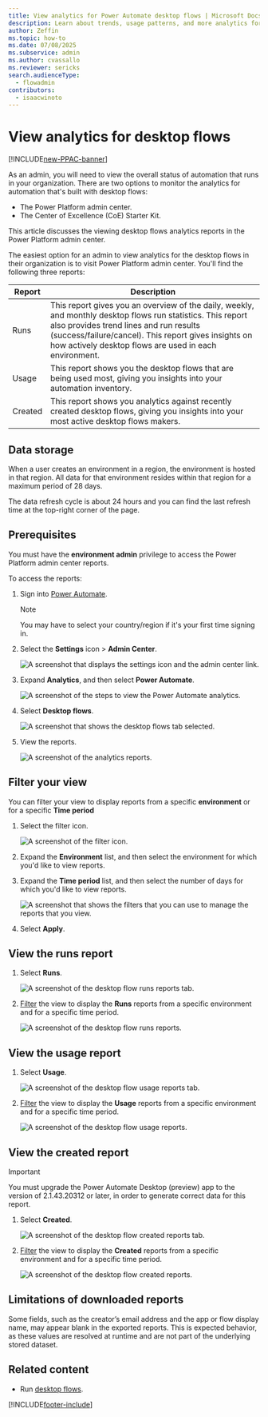 ```yaml
---
title: View analytics for Power Automate desktop flows | Microsoft Docs
description: Learn about trends, usage patterns, and more analytics for desktop flows in the Power Platform admin center.
author: Zeffin
ms.topic: how-to
ms.date: 07/08/2025
ms.subservice: admin
ms.author: cvassallo
ms.reviewer: sericks
search.audienceType: 
  - flowadmin
contributors:
  - isaacwinoto 
---
```


# View analytics for desktop flows

[!INCLUDE[new-PPAC-banner](~/includes/new-PPAC-banner.md)]

As an admin, you will need to view the overall status of automation that runs in your organization. There are two options to monitor the analytics for automation that's built with desktop flows:

- The Power Platform admin center.
- The Center of Excellence (CoE) Starter Kit.

This article discusses the viewing desktop flows analytics reports in the Power Platform admin center.


The easiest option for an admin to view analytics for the desktop flows in their organization is to visit Power Platform admin center. You'll find the following three reports:

|Report | Description|
|--- | ---|
|Runs | This report gives you an overview of the daily, weekly, and monthly desktop flows run statistics. This report also provides trend lines and run results (success/failure/cancel). This report gives insights on how actively desktop flows are used in each environment.
|Usage | This report shows you the desktop flows that are being used most, giving you insights into your automation inventory.|
|Created | This report shows you analytics against recently created desktop flows, giving you insights into your most active desktop flows makers.|

## Data storage
When a user creates an environment in a region, the environment is hosted in that region. All data for that environment resides within that region for a maximum period of 28 days.

The data refresh cycle is about 24 hours and you can find the last refresh time at the top-right corner of the page.

## Prerequisites

You must have the **environment admin** privilege to access the Power Platform admin center reports.

To access the reports:

1. Sign into [Power Automate](https://make.powerautomate.com).

   > [!NOTE]
   > You may have to select your country/region if it's your first time signing in.

1. Select the **Settings** icon > **Admin Center**.

   ![A screenshot that displays the settings icon and the admin center link.](./media/analytics-ui-flow/settings-admin-center.png)

1. Expand **Analytics**, and then select **Power Automate**.

   ![A screenshot of the steps to view the Power Automate analytics.](./media/analytics-ui-flow/analytics-pa.png)

1. Select **Desktop flows**.

   ![A screenshot that shows the desktop flows tab selected.](./media/analytics-ui-flow/select-ui-flows.png)

1. View the reports.

   ![A screenshot of the analytics reports.](./media/analytics-ui-flow/runs.png)


## Filter your view

You can filter your view to display reports from a specific **environment** or for a specific **Time period**

1. Select the filter icon.

   ![A screenshot of the filter icon.](./media/analytics-ui-flow/select-filter.png)

1. Expand the **Environment** list, and then select the environment for which you'd like to view reports.

1. Expand the **Time period** list, and then select the number of days for which you'd like to view reports.

   ![A screenshot that shows the filters that you can use to manage the reports that you view.](./media/analytics-ui-flow/filter.png)

1. Select **Apply**.

## View the runs report

1. Select **Runs**.

   ![A screenshot of the desktop flow runs reports tab.](./media/analytics-ui-flow/select-runs.png)

1. [Filter](#filter-your-view) the view to display the **Runs** reports from a specific environment and for a specific time period. 


   ![A screenshot of the desktop flow runs reports.](./media/analytics-ui-flow/runs.png)

## View the usage report

1. Select **Usage**.

   ![A screenshot of the desktop flow usage reports tab.](./media/analytics-ui-flow/select-usage.png)


1. [Filter](#filter-your-view) the view to display the **Usage** reports from a specific environment and for a specific time period. 

   ![A screenshot of the desktop flow usage reports.](./media/analytics-ui-flow/usage-ppac.png)

## View the created report

> [!IMPORTANT]
> You must upgrade the Power Automate Desktop (preview) app to the version of 2.1.43.20312 or later, in order to generate correct data for this report.

1. Select **Created**.

   ![A screenshot of the desktop flow created reports tab.](./media/analytics-ui-flow/select-created.png)

1. [Filter](#filter-your-view) the view to display the **Created** reports from a specific environment and for a specific time period. 

   ![A screenshot of the desktop flow created reports.](./media/analytics-ui-flow/created-ppac.png)

## Limitations of downloaded reports
Some fields, such as the creator’s email address and the app or flow display name, may appear blank in the exported reports. This is expected behavior, as these values are resolved at runtime and are not part of the underlying stored dataset.

## Related content

- Run [desktop flows](/power-automate/desktop-flows/run-desktop-flow).

[!INCLUDE[footer-include](../includes/footer-banner.md)]
